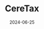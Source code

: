 ---  
layout: startup_page  
title: "CereTax"  
id: "ceretax.com"  
permalink: "/ceretaxceretax.com06252024/"  
website: "https://www.ceretax.com/"  
funding_round: "Series B"  
funding_amount: "$9M"  
investors: "S3 Ventures, Wild Basin Investments, Leaders Fund"  
about: "CereTax offers a next-generation sales tax automation solution leveraging cloud technology to modernize sales tax calculation. It processes millions of transactions monthly for large enterprises, ensuring reliable and compliant business operations. The platform addresses the complexity and scalability limitations of legacy systems."  
markets: "Fintech, SaaS, Financial Software, Accounting, Audit and Tax Services (B2B), Business/Productivity Software, Other Financial Services"  
hq: "Alpharetta, Georgia, United States"  
founded_year: "2020"  
linkedin: "https://www.linkedin.com/company/ceretax"  
twitter: "https://twitter.com/CereTax_Inc"  
instagram: ""  
facebook: ""  
crunchbase: "https://www.crunchbase.com/organization/ceretax"  
pitchbook: "https://pitchbook.com/profiles/company/501738-76"  

date_display: "25-Jun-2024"  
date: "2024-06-25"

# SEO Optimization  
meta_title: "CereTax - Series B Funding ($9M)"  
meta_description: "CereTax, CereTax offers a next-generation sales tax automation solution leveraging cloud technology to modernize sales tax calculation. It processes millions o..."  
meta_keywords: "CereTax, Fintech, SaaS, Financial Software, Accounting, Audit and Tax Services (B2B), Business/Productivity Software, Other Financial Services, Series B funding"  
canonical_url: "https://startup.projectstartups.com/ceretaxceretax.com06252024/"  
---